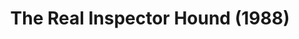 ---
layout: shows
title: The Real Inspector Hound (1988)
image: 
category: 
details:
  Theatre: Jacksonville Actors Theatre
cast:
  Inspector Hound: Michael Lipp
crew:
external_links:
---